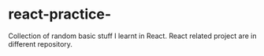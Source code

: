 # react-practice-
Collection of random basic stuff I learnt in React.
React related project are in different repository.  
